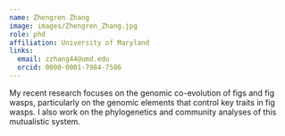 ```yaml
---
name: Zhengren Zhang
image: images/Zhengren_Zhang.jpg
role: phd
affiliation: University of Maryland
links:
  email: zzhang44@umd.edu
  orcid: 0000-0001-7984-7586
---
```


My recent research focuses on the genomic co-evolution of figs and fig wasps, particularly on the genomic elements that control key traits in fig wasps. I also work on the phylogenetics and community analyses of this mutualistic system.